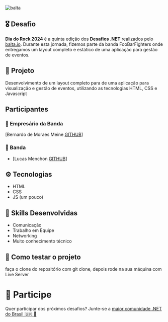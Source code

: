 ![balta](https://baltaio.blob.core.windows.net/static/images/dark/balta-logo.svg)

## 🎖️ Desafio
**Dia do Rock 2024** é a quinta edição dos **Desafios .NET** realizados pelo [balta.io](https://balta.io). Durante esta jornada, fizemos parte da banda FooBarFighters onde entregamos um layout completo e estático de uma aplicação para gestão de eventos.

## 📱 Projeto
Desenvolvimento de um layout completo para de uma aplicação para visualização e gestão de eventos, utilizando as tecnologias HTML, CSS e Javascript

## Participantes
### 🚀 Empresário da Banda
[Bernardo de Moraes Meine [GITHUB](https://github.com/BernardoMeine)]

### 🎸 Banda
* [Lucas Menchon [GITHUB](https://github.com/lucasmenchon)]


## ⚙️ Tecnologias
* HTML
* CSS
* JS (um pouco)

## 🥋 Skills Desenvolvidas
* Comunicação
* Trabalho em Equipe
* Networking
* Muito conhecimento técnico

## 🧪 Como testar o projeto
faça o clone do repositório com git clone, depois rode na sua máquina com Live Server

# 💜 Participe
Quer participar dos próximos desafios? Junte-se a [maior comunidade .NET do Brasil 🇧🇷 💜](https://balta.io/discord)
